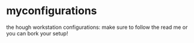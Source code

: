 myconfigurations
================

the hough workstation configurations: make sure to follow the read me or you can bork your setup!
